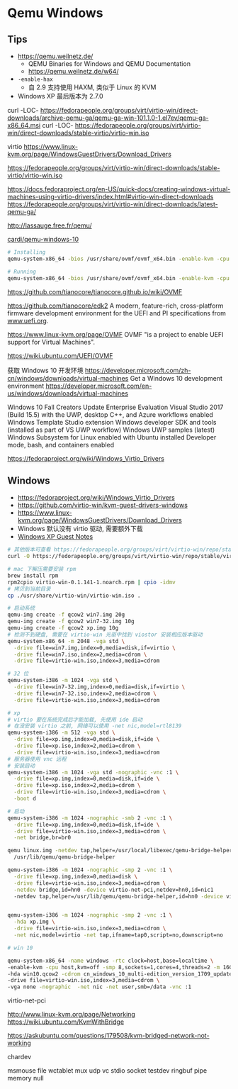 # Qemu Windows

## Tips
* https://qemu.weilnetz.de/
  * QEMU Binaries for Windows and QEMU Documentation
  * https://qemu.weilnetz.de/w64/
* `-enable-hax`
  * 自 2.9 支持使用 HAXM, 类似于 Linux 的 KVM
* Windows XP 最后版本为 2.7.0

curl -LOC- https://fedorapeople.org/groups/virt/virtio-win/direct-downloads/archive-qemu-ga/qemu-ga-win-101.1.0-1.el7ev/qemu-ga-x86_64.msi
curl -LOC- https://fedorapeople.org/groups/virt/virtio-win/direct-downloads/stable-virtio/virtio-win.iso

virtio
https://www.linux-kvm.org/page/WindowsGuestDrivers/Download_Drivers

https://fedorapeople.org/groups/virt/virtio-win/direct-downloads/stable-virtio/virtio-win.iso

https://docs.fedoraproject.org/en-US/quick-docs/creating-windows-virtual-machines-using-virtio-drivers/index.html#virtio-win-direct-downloads
https://fedorapeople.org/groups/virt/virtio-win/direct-downloads/latest-qemu-ga/


http://lassauge.free.fr/qemu/


[cardi/qemu-windows-10](https://github.com/cardi/qemu-windows-10)

```bash
# Installing
qemu-system-x86_64 -bios /usr/share/ovmf/ovmf_x64.bin -enable-kvm -cpu host -smp 4 -m 2048 -cdrom ~/Downloads/Win10_English_x64.iso -net nic,model=virtio -net user -drive file=~/vm/win10.hd.img.raw,format=raw,if=virtio -vga qxl -drive file=~/Downloads/virtio-win-0.1.105.iso,index=1,media=cdrom

# Running
qemu-system-x86_64 -bios /usr/share/ovmf/ovmf_x64.bin -enable-kvm -cpu host -smp 4 -m 4096 -net nic,model=virtio -net user -drive file=~/vm/win10.hd.img.raw,format=raw,if=virtio -vga qxl -usbdevice tablet -rtc base=utc
```

https://github.com/tianocore/tianocore.github.io/wiki/OVMF

https://github.com/tianocore/edk2
A modern, feature-rich, cross-platform firmware development environment for the UEFI and PI specifications from www.uefi.org.

https://www.linux-kvm.org/page/OVMF
OVMF "is a project to enable UEFI support for Virtual Machines".

https://wiki.ubuntu.com/UEFI/OVMF

获取 Windows 10 开发环境
https://developer.microsoft.com/zh-cn/windows/downloads/virtual-machines
Get a Windows 10 development environment
https://developer.microsoft.com/en-us/windows/downloads/virtual-machines

Windows 10 Fall Creators Update Enterprise Evaluation
Visual Studio 2017 (Build 15.5) with the UWP, desktop C++, and Azure workflows enabled
Windows Template Studio extension
Windows developer SDK and tools (installed as part of VS UWP workflow)
Windows UWP samples (latest)
Windows Subsystem for Linux enabled with Ubuntu installed
Developer mode, bash, and containers enabled

https://fedoraproject.org/wiki/Windows_Virtio_Drivers


## Windows
* https://fedoraproject.org/wiki/Windows_Virtio_Drivers
* https://github.com/virtio-win/kvm-guest-drivers-windows
* https://www.linux-kvm.org/page/WindowsGuestDrivers/Download_Drivers
* Windows 默认没有 virtio 驱动, 需要额外下载
* [Windows XP Guest Notes](https://pve.proxmox.com/wiki/Windows_XP_Guest_Notes)

```bash
# 其他版本可查看 https://fedorapeople.org/groups/virt/virtio-win/repo/stable/
curl -O https://fedorapeople.org/groups/virt/virtio-win/repo/stable/virtio-win-0.1.141-1.noarch.rpm

# mac 下解压需要安装 rpm
brew install rpm
rpm2cpio virtio-win-0.1.141-1.noarch.rpm | cpio -idmv
# 拷贝到当前目录
cp ./usr/share/virtio-win/virtio-win.iso .

# 启动系统
qemu-img create -f qcow2 win7.img 20g
qemu-img create -f qcow2 win7-32.img 10g
qemu-img create -f qcow2 xp.img 10g
# 检测不到硬盘, 需要在 virtio-win 光驱中找到 viostor 安装相应版本驱动
qemu-system-x86_64 -m 2048 -vga std \
  -drive file=win7.img,index=0,media=disk,if=virtio \
  -drive file=win7.iso,index=2,media=cdrom \
  -drive file=virtio-win.iso,index=3,media=cdrom

# 32 位
qemu-system-i386 -m 1024 -vga std \
  -drive file=win7-32.img,index=0,media=disk,if=virtio \
  -drive file=win7-32.iso,index=2,media=cdrom \
  -drive file=virtio-win.iso,index=3,media=cdrom

# xp
# virtio 要在系统完成后才能加载, 先使用 ide 启动
# 在没安装 virtio 之前, 网络可以使用 -net nic,model=rtl8139
qemu-system-i386 -m 512 -vga std \
  -drive file=xp.img,index=0,media=disk,if=ide \
  -drive file=xp.iso,index=2,media=cdrom \
  -drive file=virtio-win.iso,index=3,media=cdrom
# 服务器使用 vnc 远程
# 安装启动
qemu-system-i386 -m 1024 -vga std -nographic -vnc :1 \
  -drive file=xp.img,index=0,media=disk,if=ide \
  -drive file=xp.iso,index=2,media=cdrom \
  -drive file=virtio-win.iso,index=3,media=cdrom \
  -boot d

# 启动
qemu-system-i386 -m 1024 -nographic -smb 2 -vnc :1 \
  -drive file=xp.img,index=0,media=disk,if=ide \
  -drive file=virtio-win.iso,index=3,media=cdrom \
  -net bridge,br=br0

qemu linux.img -netdev tap,helper=/usr/local/libexec/qemu-bridge-helper,id=hn0 -device virtio-net-pci,netdev=hn0,id=nic1
  /usr/lib/qemu/qemu-bridge-helper

qemu-system-i386 -m 1024 -nographic -smp 2 -vnc :1 \
  -drive file=xp.img,index=0,media=disk \
  -drive file=virtio-win.iso,index=3,media=cdrom \
  -netdev bridge,id=hn0 -device virtio-net-pci,netdev=hn0,id=nic1
  -netdev tap,helper=/usr/lib/qemu/qemu-bridge-helper,id=hn0 -device virtio-net-pci,netdev=hn0,id=nic1


qemu-system-i386 -m 1024 -nographic -smp 2 -vnc :1 \
  -hda xp.img \
  -drive file=virtio-win.iso,index=3,media=cdrom \
  -net nic,model=virtio -net tap,ifname=tap0,script=no,downscript=no

# win 10

qemu-system-x86_64 -name windows -rtc clock=host,base=localtime \
-enable-kvm -cpu host,kvm=off -smp 8,sockets=1,cores=4,threads=2 -m 16G -mem-path /dev/hugepages -mem-prealloc \
-hda win10.qcow2 -cdrom cn_windows_10_multi-edition_version_1709_updated_dec_2017_x64_dvd_100406696.iso \
-drive file=virtio-win.iso,index=3,media=cdrom \
-vga none -nographic  -net nic -net user,smb=/data -vnc :1
```

virtio-net-pci

http://www.linux-kvm.org/page/Networking
https://wiki.ubuntu.com/KvmWithBridge

https://askubuntu.com/questions/179508/kvm-bridged-network-not-working


chardev

msmouse
file
wctablet
mux
udp
vc
stdio
socket
testdev
ringbuf
pipe
memory
null

